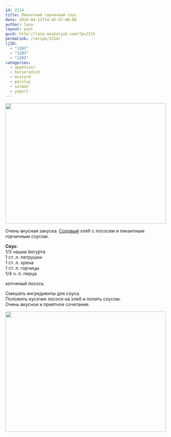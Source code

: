 ```yaml
---
id: 2214
title: Пикантный горчичный соус
date: 2010-04-11T14:44:52-08:00
author: lana
layout: post
guid: http://lana.moskalyuk.com/?p=2214
permalink: /recipe/2214/
ljID:
  - "1203"
  - "1203"
  - "1203"
categories:
  - appetizer
  - horseradish
  - mustard
  - parsley
  - salmon
  - yogurt
---
```

<img loading="lazy" class="alignnone" title="Tangy Horseradish Sauce" src="http://farm3.static.flickr.com/2157/4512453588_e50e989413.jpg" alt="" width="500" height="375" />

Очень вкусная закуска. [Содовый](http://lanamoskalyuk.livejournal.com/307701.html) хлеб с лососем и пикантным горчичным соусом.

**Соус**:  
1/3 чашки йогурта  
1 ст. л. петрушки  
1 ст. л. хрена  
1 ст. л. горчицы  
1/4 ч. л. перца

копченый лосось

Смешать ингредиенты для соуса.  
Положить кусочек лосося на хлеб и полить соусом.  
Очень вкусное и приятное сочетание.

<img loading="lazy" class="alignnone" title="Smoked Salmon with Horseradish Sauce" src="http://farm3.static.flickr.com/2313/4511808371_d73c6bcfd2.jpg" alt="" width="500" height="375" />